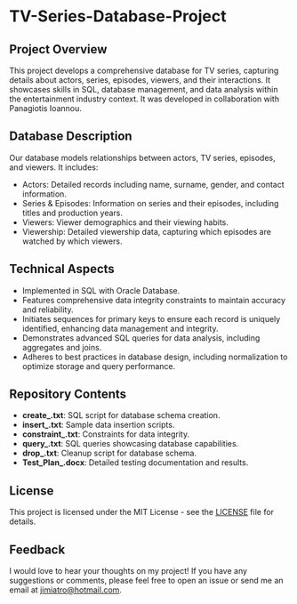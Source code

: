 # TV-Series-Database-Project

## Project Overview

This project develops a comprehensive database for TV series, capturing details about actors, series, episodes, viewers, and their interactions. It showcases skills in SQL, database management, and data analysis within the entertainment industry context. It was developed in collaboration with Panagiotis Ioannou.

## Database Description

Our database models relationships between actors, TV series, episodes, and viewers. It includes:

- Actors: Detailed records including name, surname, gender, and contact information.
- Series & Episodes: Information on series and their episodes, including titles and production years.
- Viewers: Viewer demographics and their viewing habits.
- Viewership: Detailed viewership data, capturing which episodes are watched by which viewers.

## Technical Aspects

- Implemented in SQL with Oracle Database.
- Features comprehensive data integrity constraints to maintain accuracy and reliability.
- Initiates sequences for primary keys to ensure each record is uniquely identified, enhancing data management and integrity.
- Demonstrates advanced SQL queries for data analysis, including aggregates and joins.
- Adheres to best practices in database design, including normalization to optimize storage and query performance.

## Repository Contents

- **create_.txt**: SQL script for database schema creation.
- **insert_.txt**: Sample data insertion scripts.
- **constraint_.txt**: Constraints for data integrity.
- **query_.txt**: SQL queries showcasing database capabilities.
- **drop_.txt**: Cleanup script for database schema.
- **Test_Plan_.docx**: Detailed testing documentation and results.


## License 

This project is licensed under the MIT License - see the [LICENSE](LICENSE) file for details.

## Feedback 
I would love to hear your thoughts on my project! If you have any suggestions or comments, please feel free to open an issue or send me an email at jimiatro@hotmail.com.
